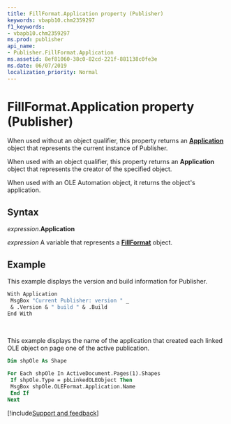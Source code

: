 ```yaml
---
title: FillFormat.Application property (Publisher)
keywords: vbapb10.chm2359297
f1_keywords:
- vbapb10.chm2359297
ms.prod: publisher
api_name:
- Publisher.FillFormat.Application
ms.assetid: 8ef81060-38c0-82cd-221f-881138c0fe3e
ms.date: 06/07/2019
localization_priority: Normal
---
```



# FillFormat.Application property (Publisher)

When used without an object qualifier, this property returns an **[Application](Publisher.Application.md)** object that represents the current instance of Publisher. 

When used with an object qualifier, this property returns an **Application** object that represents the creator of the specified object. 

When used with an OLE Automation object, it returns the object's application.


## Syntax

_expression_.**Application**

_expression_ A variable that represents a **[FillFormat](publisher.fillformat.md)** object.


## Example

This example displays the version and build information for Publisher.

```vb
With Application 
 MsgBox "Current Publisher: version " _ 
 & .Version & " build " & .Build 
End With
```

<br/>

This example displays the name of the application that created each linked OLE object on page one of the active publication.

```vb
Dim shpOle As Shape 
 
For Each shpOle In ActiveDocument.Pages(1).Shapes 
 If shpOle.Type = pbLinkedOLEObject Then 
 MsgBox shpOle.OLEFormat.Application.Name 
 End If 
Next
```

[!include[Support and feedback](~/includes/feedback-boilerplate.md)]